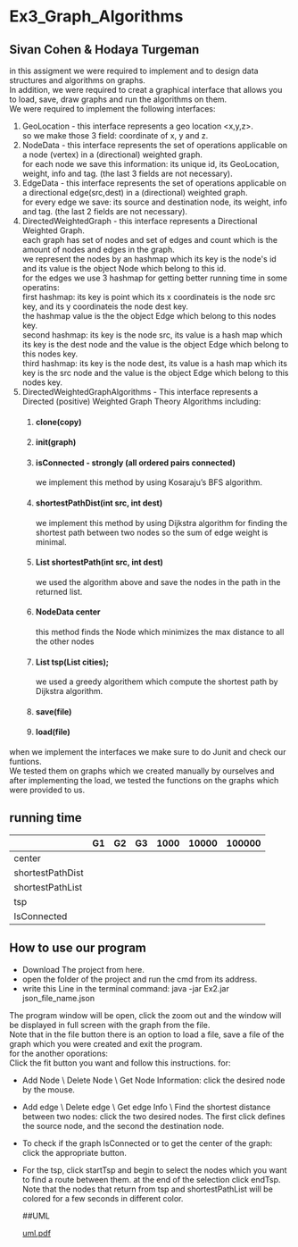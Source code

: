 # Ex3_Graph_Algorithms <br>
## Sivan Cohen & Hodaya Turgeman <br>

in this assigment we were required to implement and to design data structures and algorithms on graphs.  <br>
In addition,  we were required to creat a graphical interface that allows you to load, save, draw graphs and run the algorithms on them. <br>
We were required to implement the following interfaces:   
1. GeoLocation - this interface represents a geo location <x,y,z>. <br>
   so we make those 3 field: coordinate of x, y and z. <br>
3. NodeData - this interface represents the set of operations applicable on a node (vertex) in a (directional) weighted graph. <br>
   for each node we save this information: its unique id, its GeoLocation, weight, info and tag. (the last 3 fields are not necessary). <br>
5. EdgeData - this interface represents the set of operations applicable on a directional edge(src,dest) in a (directional) weighted graph. <br>
   for every edge we save: its source and destination node, its weight, info and tag. (the last 2 fields are not necessary). <br>
7. DirectedWeightedGraph - this interface represents a Directional Weighted Graph. <br>
   each graph has set of nodes and set of edges and count which is the amount of nodes and edges in the graph. <br>
   we represent the nodes by an hashmap which its key is the node's id and its value is the object Node which belong to this id. <br>
   for the edges we use 3 hashmap for getting better running time in some operatins: <br>
   first hashmap: its key is point which its x coordinateis is the node src key, and its y coordinateis the node dest key. <br>
   the hashmap value is the the object Edge which belong to this nodes key. <br>
   second hashmap: its key is the node src, its value is a hash map which its key is the dest node and the value is the object Edge which belong to this nodes key. <br>
   third hashmap: its key is the node dest, its value is a hash map which its key is the src node and the value is the object Edge which belong to this nodes key. <br>
9. DirectedWeightedGraphAlgorithms - This interface represents a Directed (positive) Weighted Graph Theory Algorithms including: <br>
   1. #### clone(copy) <br>
   2. #### init(graph) <br>
   4. #### isConnected - strongly (all ordered pairs connected) <br>
       we implement this method by using Kosaraju’s BFS algorithm. <br>
   6. #### shortestPathDist(int src, int dest) <br>
       we implement this method by using Dijkstra algorithm for finding the shortest path between two nodes so the sum of edge weight is minimal. <br>
   8. #### List<NodeData> shortestPath(int src, int dest) <br>
       we used the algorithm above and save the nodes in the path in the returned list. <br>
   9. #### NodeData center <br> 
       this method finds the Node which minimizes the max distance to all the other nodes
   10. #### List<NodeData> tsp(List<NodeData> cities); <br>
        we used a greedy algorithem which compute the shortest path by Dijkstra algorithm. <br>
   11. #### save(file) <br>
   12. #### load(file) <br>
  
 when we implement the interfaces we make sure to do Junit and check our funtions. <br>
 We tested them on graphs which we created manually by ourselves and after implementing the load, we tested the functions on the graphs which were provided to us. <br>
  
## running time

|                  | G1  | G2  | G3  | 1000 | 10000  | 100000 |
| :---             |:---:|---: |:---:| ---: | :---:  |---:    |
|center            |     |     |     |      |        |        |
| shortestPathDist |     |     |     |      |        |        |
| shortestPathList |     |     |     |      |        |        |
| tsp              |     |     |     |      |        |        |
| IsConnected      |     |     |     |      |        |        |
  
  
 ## How to use our program
- Download The project from here.  <br>
- open the folder of the project and run the cmd from its address.  <br>
- write this Line in the terminal command: java -jar Ex2.jar json_file_name.json  <br>

The program window will be open, click the zoom out and the window will be displayed in full screen with the graph from the file. <br>
Note that in the file button there is an option to load a file, save a file of the graph which you were created and exit the program. <br>
for the another oporations: <br>
Click the fit button you want and follow this instructions. for: <br>
- Add Node \ Delete Node \ Get Node Information: click the desired node by the mouse. <br>
- Add edge \ Delete edge \ Get edge Info \ Find the shortest distance between two nodes: click the two desired nodes. The first click defines the source node, and the second the destination node. <br>
- To check if the graph IsConnected or to get the center of the graph: click the appropriate button. <br>
- For the tsp, click startTsp and begin to select the nodes which you want to find a route between them. at the end of the selection click endTsp. <br>
Note that the nodes that return from tsp and shortestPathList will be colored for a few seconds in different color. <br>
  
  ##UML
  
  [uml.pdf](https://github.com/HTUR5/Ex3_Graph_Algorithms/files/7697379/uml.pdf)

  
  
  
  
  
  
